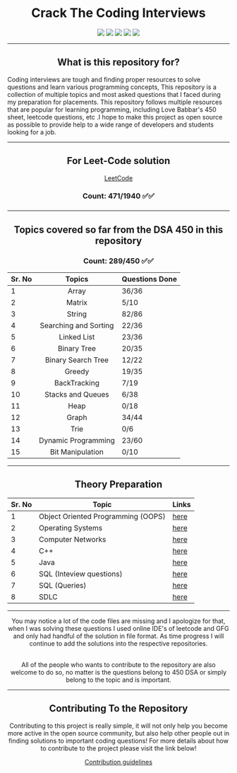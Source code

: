 <center><h1> Crack The Coding Interviews </h1> </center>

<p align="center">
<img style="float: center;" src="https://img.icons8.com/bubbles/100/000000/facebook-circled.png"/>
<img style="float: center;" src="https://img.icons8.com/bubbles/100/000000/amazon.png"/>
<img style="float: center;" src="https://img.icons8.com/bubbles/100/000000/mac-os.png"/>
<img style="float: center;" src="https://img.icons8.com/bubbles/100/000000/netflix.png"/>
<img style="float: center;" src="https://img.icons8.com/bubbles/100/000000/google-logo.png"/>

</p>

---

<center><h2> What is this repository for? </h2> </center>

<p> Coding interviews are tough and finding proper resources to solve questions and learn various programming concepts, This repository is a collection of multiple topics and most asked questions that I faced during my preparation for placements. This  repository follows  multiple resources that are popular for learning programming, including Love Babbar's 450 sheet, leetcode questions, etc .I hope to make this project as open source as possible to provide help to a wide range of developers and students looking for a job.</p>

---

<center>
<h2> For Leet-Code solution</h2>

[LeetCode](./Leet-Code-Question)

 <h3> Count: 471/1940 ✅✅</h3>

 </center>
<h3>

 </h3>
</center>

---

<center>
<h2> Topics covered so far from the DSA 450 in this repository</h2>

<h3> Count: 289/450 ✅✅</h3>
</center>

<p align="center">

| Sr. No |        Topics         | Questions Done |
| ------ | :-------------------: | -------------- |
| 1      |         Array         | 36/36          |
| 2      |        Matrix         | 5/10           |
| 3      |        String         | 82/86          |
| 4      | Searching and Sorting | 22/36          |
| 5      |      Linked List      | 23/36          |
| 6      |      Binary Tree      | 20/35          |
| 7      |  Binary Search Tree   | 12/22          |
| 8      |        Greedy         | 19/35          |
| 9      |     BackTracking      | 7/19           |
| 10     |   Stacks and Queues   | 6/38           |
| 11     |         Heap          | 0/18           |
| 12     |         Graph         | 34/44          |
| 13     |         Trie          | 0/6            |
| 14     |  Dynamic Programming  | 23/60          |
| 15     |   Bit Manipulation    | 0/10           |
 

---
 
<div style="text-align:center">
   <h2 style="text-align:center"> Theory Preparation </h2>
   
   |Sr. No | Topic | Links |
   |-------| -------| -------|
   |   1    | Object Oriented Programming (OOPS)         |   [here](https://career.guru99.com/top-50-oops-interview-questions/)      |      
   |   2    | Operating Systems       |     [here](https://www.geeksforgeeks.org/commonly-asked-operating-systems-interview-questions-set-1/)    |      
   |     3  |     Computer Networks   |      [here](https://www.geeksforgeeks.org/commonly-asked-computer-networks-interview-questions-set-1/)   |      
   |     4  |      C++  |     [here](https://www.tutorialspoint.com/cplusplus/cpp_interview_questions.htm)    |      
   |     5  |   Java     |      [here](https://www.edureka.co/blog/interview-questions/java-interview-questions/)   |      
   |     6  |     SQL (Inteview questions)   |  [here](https://www.youtube.com/watch?v=-WEpWH1NHGU)        |      
   |     7  |     SQL (Queries)   |  [here](https://www.techbeamers.com/sql-query-questions-answers-for-practice/)        |      
   |     8  |     SDLC    |  [here](https://www.tutorialspoint.com/sdlc/sdlc_quick_guide.htm)        |      
   
</div>

---

</p>
<center>
You may notice  a lot of the code files are missing and I apologize for that, when I was solving these questions I used online IDE's of leetcode and GFG and only had handful of the solution in file format. As time progress I will continue to add the solutions into the respective repositories.

<br>
<br>

All of the people who wants to contribute to the repository are also welcome to do so, no matter is the questions belong to 450 DSA or simply belong to the topic and is important.

---

<h2> Contributing To the Repository </h2>

Contributing to this project is really simple, it will not only help you become more active in the open source community, but also help other people out in finding solutions to important coding questions! For more details about how to contribute to the project please visit the link below!

<!-- Guidelines link will come here -->

[Contribution guidelines](./CONTRIBUTING.md)
